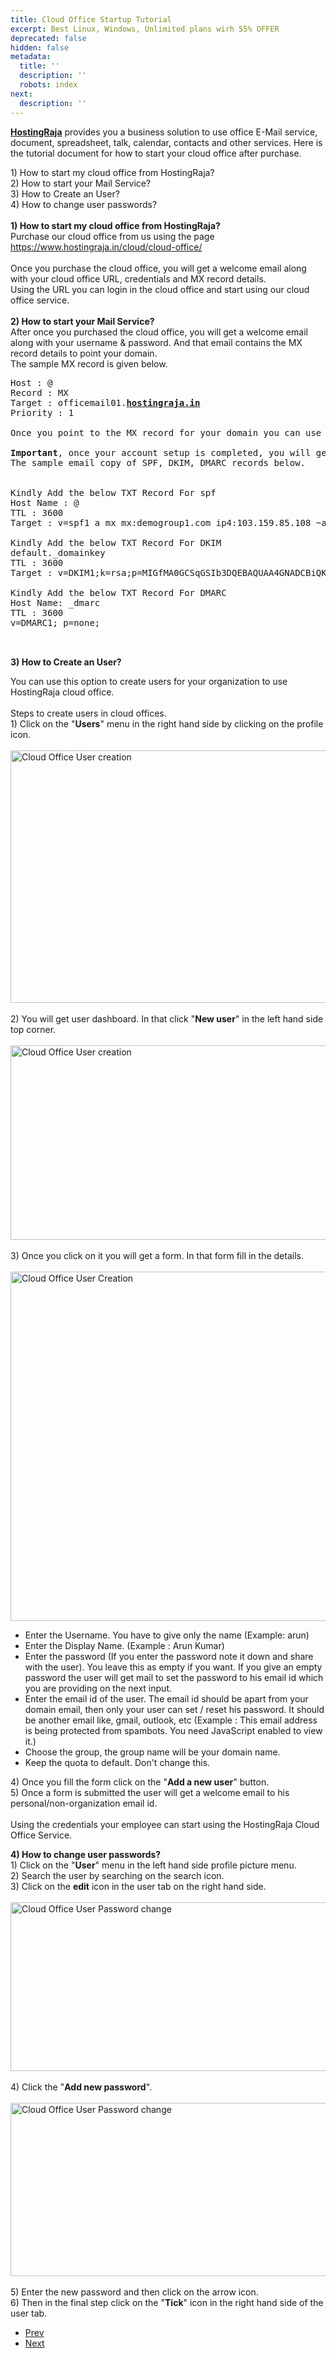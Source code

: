 ```yaml
---
title: Cloud Office Startup Tutorial
excerpt: Best Linux, Windows, Unlimited plans wirh 55% OFFER
deprecated: false
hidden: false
metadata:
  title: ''
  description: ''
  robots: index
next:
  description: ''
---
```

<div itemprop="articleBody">
<p><a href="https://www.hostingraja.in/hosting/"><b>HostingRaja</b></a> provides you a business solution to use office E-Mail service, document, spreadsheet, talk, calendar, contacts and other services. Here is the tutorial document for how to start your cloud office after purchase.</p>
<p>1) How to start my cloud office from HostingRaja?<br/>2) How to start your Mail Service? <br/>3) How to Create an User?<br/>4) How to change user passwords?<br/><br/><strong>1) How to start my cloud office from HostingRaja?<br/></strong>Purchase our cloud office from us using the page  <a title="HostingRaja Cloud Office" href="https://www.hostingraja.in/cloud/cloud-office/" target="_blank" rel="noopener noreferrer">https://www.hostingraja.in/cloud/cloud-office/</a><br/><br/>Once you purchase the cloud office, you will get a welcome email along with your cloud office URL, credentials and MX record details.<br/>Using the URL you can login in the cloud office and start using our cloud office service.<br/><br/><strong>2) How to start your Mail Service?</strong><br/>After once you purchased the cloud office, you will get a welcome email along with your username &amp; password. And that email contains the MX record details to point your domain.<br/>The sample MX record is given below.</p>
<pre>Host : @<br/>Record : MX<br/>Target : officemail01.<a href="https://www.hostingraja.in/hosting/compare-hosting-plans/"><b>hostingraja.in</b></a><br/>Priority : 1<br/><br/>Once you point to the MX record for your domain you can use our Mail Service by logging in your cloud office dashboard using the welcome mail credentials.<br/><br/><strong>Important</strong>, once your account setup is completed, you will get SPF, DKIM, DMARC records to your registered email, you have to point those records to your domain name. <br/>The sample email copy of SPF, DKIM, DMARC records below.<br/><br/>
Kindly Add the below TXT Record For spf<br/>Host Name : @<br/>TTL : 3600<br/>Target : v=spf1 a mx mx:demogroup1.com ip4:103.159.85.108 ~all<br/><br/>Kindly Add the below TXT Record For DKIM<br/>default._domainkey<br/>TTL : 3600<br/>Target : v=DKIM1;k=rsa;p=MIGfMA0GCSqGSIb3DQEBAQUAA4GNADCBiQKBgQDVMuPvbj9oadDV8xbcykdIanW5EYjZkDEj/ghtaXVj2cYEtHa6E+Ubj2A3rsbVgXSQca8mw2l0ADGnEFy0TDpU3rwSq0bVAFQRzoOOvxv3yKmAoYxT62pyCwnxumV7HCpL1nAisAoWGzPpuSJHs2D7OVwrmJWpuY15B9bteDD8/wIDAQAB<br/><br/>Kindly Add the below TXT Record For DMARC<br/>Host Name: _dmarc<br/>TTL : 3600<br/>v=DMARC1; p=none;<br/><br/><br/></pre>
<p><strong>3) How to Create an User?</strong></p>
<p>You can use this option to create users for your organization to use HostingRaja cloud office.<br/><br/>Steps to create users in cloud offices.<br/>1) Click on the "<strong>Users</strong>" menu in the right hand side by clicking on the profile icon.<br/><br/><img title="Cloud Office User creation" src="https://image.hostingraja.in/images/cloud-office/screenshots/user/image1.jpg" alt="Cloud Office User creation" width="930" height="404" /><br/><br/>2) You will get user dashboard. In that click "<strong>New user</strong>" in the left hand side top corner.<br/><br/><img title="Cloud Office User creation" src="https://image.hostingraja.in/images/cloud-office/screenshots/user/image2.jpg" alt="Cloud Office User creation" width="920" height="311" /><br/><br/>3) Once you click on it you will get a form. In that form fill in the details.<br/><br/><img title="Cloud Office User Creation" src="https://image.hostingraja.in/images/cloud-office/screenshots/user/image3.jpg" alt="Cloud Office User Creation" width="919" height="559" /></p>
<ul>
<li>Enter the Username. You have to give only the name (Example: arun)</li>
<li>Enter the Display Name. (Example : Arun Kumar)</li>
<li>Enter the password (If you enter the password note it down and share with the user). You leave this as empty if you want. If you give an empty password the user will get mail to set the password to his email id which you are providing on the next input.</li>
<li>Enter the email id of the user. The email id should be apart from your domain email, then only your user can set / reset his password. It should be another email like, gmail, outlook, etc (Example : <span id="cloak0898532dfd65af867c1ddee82b1762b8">This email address is being protected from spambots. You need JavaScript enabled to view it.</span><script type="49f0e6f3b4643a93220674b4-text/javascript">
				document.getElementById('cloak0898532dfd65af867c1ddee82b1762b8').innerHTML = '';
				var prefix = '&#109;a' + 'i&#108;' + '&#116;o';
				var path = 'hr' + 'ef' + '=';
				var addy0898532dfd65af867c1ddee82b1762b8 = '&#97;r&#117;nhrcl&#111;&#117;d&#111;ff&#105;c&#101;' + '&#64;';
				addy0898532dfd65af867c1ddee82b1762b8 = addy0898532dfd65af867c1ddee82b1762b8 + 'gm&#97;&#105;l' + '&#46;' + 'c&#111;m';
				var addy_text0898532dfd65af867c1ddee82b1762b8 = '&#97;r&#117;nhrcl&#111;&#117;d&#111;ff&#105;c&#101;' + '&#64;' + 'gm&#97;&#105;l' + '&#46;' + 'c&#111;m';document.getElementById('cloak0898532dfd65af867c1ddee82b1762b8').innerHTML += '<a ' + path + '\'' + prefix + ':' + addy0898532dfd65af867c1ddee82b1762b8 + '\'>'+addy_text0898532dfd65af867c1ddee82b1762b8+'</a>';
		</script>)</li>
<li>Choose the group, the group name will be your domain name.</li>
<li>Keep the quota to default. Don't change this.</li>
</ul>
<p>4) Once you fill the form click on the "<strong>Add a new user</strong>" button.<br/>5) Once a form is submitted the user will get a welcome email to his personal/non-organization email id.<br/><br/>Using the credentials your employee can start using the HostingRaja Cloud Office Service.</p>
<p><strong>4) How to change user passwords?<br/></strong>1) Click on the "<strong>User</strong>" menu in the left hand side profile picture menu.<br/>2) Search the user by searching on the search icon.<br/>3) Click on the <strong>edit</strong> icon in the user tab on the right hand side.<br/><br/><img title="Cloud Office User Password change" src="https://image.hostingraja.in/images/cloud-office/screenshots/user/image4.jpg" alt="Cloud Office User Password change" width="922" height="270" /><br/><br/>4) Click the "<strong>Add new password</strong>".<br/><br/><img title="Cloud Office User Password change" src="https://image.hostingraja.in/images/cloud-office/screenshots/user/image5.jpg" alt="Cloud Office User Password change" width="917" height="277" /><br/><br/>5) Enter the new password and then click on the arrow icon.<br/>6) Then in the final step click on the "<strong>Tick</strong>" icon in the right hand side of the user tab.</p> </div>
<ul class="pager pagenav">
<li class="previous">
<a class="hasTooltip" title="How to install a Free Plesk License Key" aria-label="Previous article: How to install a Free Plesk License Key" href="/docs/how-to-install-a-free-plesk-license-key" rel="prev">
<span class="icon-chevron-left" aria-hidden="true"></span> <span aria-hidden="true">Prev</span> </a>
</li>
<li class="next">
<a class="hasTooltip" title="How to Redirect Domain" aria-label="Next article: How to Redirect Domain" href="/docs/how-to-redirect-domain" rel="next">
<span aria-hidden="true">Next</span> <span class="icon-chevron-right" aria-hidden="true"></span> </a>
</li>
</ul>
